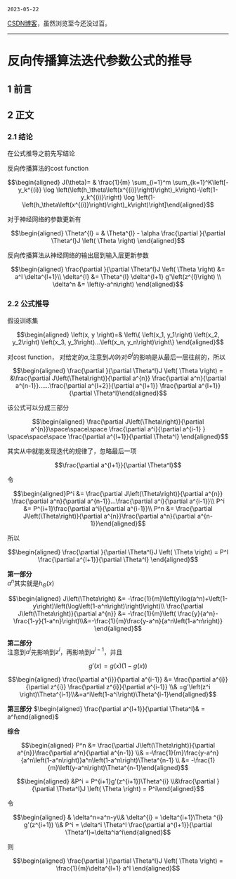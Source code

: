 `2023-05-22`

[CSDN博客](https://blog.csdn.net/qq_66664177/article/details/130826563)，虽然浏览至今还没过百。

---

# 反向传播算法迭代参数公式的推导
## 1 前言 
  

## 2 正文


### 2.1 结论
在公式推导之前先写结论

反向传播算法的cost function

$$\begin{aligned} J(\theta)= & \frac{1}{m} \sum_{i=1}^m \sum_{k=1}^K\left[-y_k^{(i)} \log \left(\left(h_\theta\left(x^{(i)}\right)\right)_k\right)-\left(1-y_k^{(i)}\right) \log \left(1-\left(h_\theta\left(x^{(i)}\right)\right)_k\right)\right]\end{aligned}$$

对于神经网络的参数更新有 

$$\begin{aligned} \Theta^{l} = & \Theta^{l} - \alpha \frac{\partial }{\partial \Theta^l}J \left( \Theta \right) \end{aligned}$$

反向传播算法从神经网络的输出层到输入层更新参数

$$\begin{aligned}  \frac{\partial }{\partial \Theta^l}J \left( \Theta \right) &= a^l \delta^{l+1}\\
\delta^{l} &= \Theta^{l} \delta^{l+1} g'\left(z^{l}\right) \\
\delta^n &= \left(y-a^n\right)
\end{aligned}$$


### 2.2 公式推导
假设训练集 

$$\begin{aligned} \left(x, y \right)=& \left\{ \left(x_1, y_1\right) \left(x_2, y_2\right) \left(x_3, y_3\right)...\left(x_n, y_n\right)\right\}  \end{aligned}$$  
 
对cost function， 对给定的$\alpha$,注意到$J(\Theta)$对$\Theta^l$的影响是从最后一层往前的，所以  

$$\begin{aligned} \frac{\partial }{\partial \Theta^l}J \left( \Theta \right) = &\frac{\partial J\left(\Theta\right)}{\partial a^{n}} \frac{\partial a^n}{\partial a^{n-1}}......\frac{\partial a^{l+2}}{\partial a^{l+1}} \frac{\partial a^{l+1}}{\partial \Theta^l}\end{aligned}$$   

该公式可以分成三部分

$$\begin{aligned} \frac{\partial J\left(\Theta\right)}{\partial a^{n}}\space\space\space \frac{\partial a^i}{\partial a^{i-1} } \space\space\space \frac{\partial a^{l+1}}{\partial \Theta^l} \end{aligned}$$   

其实从中就能发现迭代的规律了，忽略最后一项  

$$\frac{\partial a^{l+1}}{\partial \Theta^l}$$

令

$$\begin{aligned}P^i &= \frac{\partial J\left(\Theta\right)}{\partial a^{n}} \frac{\partial a^n}{\partial a^{n-1}}...\frac{\partial a^i}{\partial a^{i-1}}\\
P^i &= P^{i+1}\frac{\partial a^i}{\partial a^{i-1}}\\
P^n &= \frac{\partial J\left(\Theta\right)}{\partial a^{n}}\frac{\partial a^n}{\partial a^{n-1}}\end{aligned}$$

所以

$$\begin{aligned} \frac{\partial }{\partial \Theta^l}J \left( \Theta \right) = P^l  \frac{\partial a^{l+1}}{\partial \Theta^l} \end{aligned}$$

**第一部分**  
$a^n$其实就是$h_\Theta (x)$  

$$\begin{aligned} J\left(\Theta\right) &= -\frac{1}{m}\left(y\log(a^n)+\left(1-y\right)\left(\log\left(1-a^n\right)\right)\right)\\
\frac{\partial J\left(\Theta\right)}{\partial a^{n}} &= -\frac{1}{m}\left( \frac{y}{a^n}-\frac{1-y}{1-a^n}\right)\\&=-\frac{1}{m}\frac{y-a^n}{a^n\left(1-a^n\right)} \end{aligned}$$

**第二部分**  
注意到$a^i$先影响到$z^i$，再影响到$a^{i-1}$，并且

$$g'\left(x\right) = g\left(x\right)\left(1-g\left(x\right)\right)$$

$$\begin{aligned} \frac{\partial a^{i}}{\partial a^{i-1}} &=  \frac{\partial a^{i}}{\partial z^{i}} \frac{\partial z^{i}}{\partial a^{i-1}} \\& =g'\left(z^i \right)\Theta^{i-1}\\&=a^i\left(1-a^i\right)\Theta^{i-1}\end{aligned}$$

**第三部分**
$\begin{aligned} \frac{\partial a^{l+1}}{\partial \Theta^l}& = a^l\end{aligned}$

**综合**

$$\begin{aligned} P^n &= \frac{\partial J\left(\Theta\right)}{\partial a^{n}}\frac{\partial a^n}{\partial a^{n-1}} \\& =-\frac{1}{m}\frac{y-a^n}{a^n\left(1-a^n\right)}a^n\left(1-a^n\right)\Theta^{n-1} \\ &= -\frac{1}{m}\left(y-a^n\right)\Theta^{n-1}\end{aligned}$$ 

$$\begin{aligned} &P^i = P^{i+1}g'(z^{i+1})\Theta^{i} \\&\frac{\partial }{\partial \Theta^l}J \left( \Theta \right) = P^i\end{aligned}$$  

令

$$\begin{aligned} & \delta^n=a^n-y\\& \delta^{i} = \delta^{i+1}\Theta ^{i} g'(z^{i+1}) \\& P^i = \delta^i \Theta^l \frac{\partial a^{l+1}}{\partial \Theta^l}=\delta^ia^i\end{aligned}$$  

则

$$\begin{aligned} \frac{\partial }{\partial \Theta^l}J \left( \Theta \right) = \frac{1}{m}\delta^{l+1} a^l \end{aligned}$$

